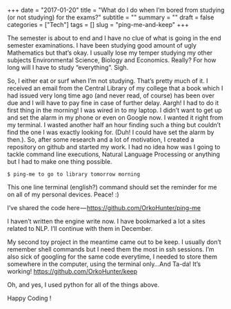 +++
date = "2017-01-20"
title = "What do I do when I’m bored from studying (or not studying) for the exams?"
subtitle = ""
summary = ""
draft = false
categories = ["Tech"]
tags = []
slug = "ping-me-and-keep"
+++

The semester is about to end and I have no clue of what is going in the end semester examinations. I have been studying good amount of ugly Mathematics but that’s okay. I usually lose my temper studying my other subjects Environmental Science, Biology and Economics. Really? For how long will I have to study “everything”. Sigh.

So, I either eat or surf when I’m not studying. That’s pretty much of it. I received an email from the Central Library of my college that a book which I had issued very long time ago (and never read, of course) has been over due and I will have to pay fine in case of further delay. Aargh! I had to do it first thing in the morning! I was wired in to my laptop. I didn’t want to get up and set the alarm in my phone or even on Google now. I wanted it right from my terminal. I wasted another half an hour finding such a thing but couldn’t find the one I was exactly looking for. (Duh! I could have set the alarm by then.). So, after some research and a lot of motivation, I created a repository on github and started my work. I had no idea how was I going to tackle command line executions, Natural Language Processing or anything but I had to make one thing possible.

```
$ ping-me to go to library tomorrow morning
```

This one line terminal (english?) command should set the reminder for me on all of my personal devices. Peace! :)

I’ve shared the code here — <https://github.com/OrkoHunter/ping-me>

I haven’t written the engine write now. I have bookmarked a lot a sites related to NLP. I’ll continue with them in December.

My second toy project in the meantime came out to be keep. I usually don’t remember shell commands but I need them the most in ssh sessions. I’m also sick of googling for the same code everytime, I needed to store them somewhere in the computer, using the terminal only…And Ta-da! It’s working! <https://github.com/OrkoHunter/keep>

Oh, and yes, I used python for all of the things above.

Happy Coding !

